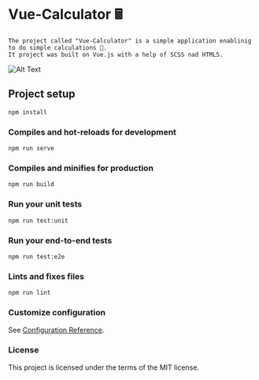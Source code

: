 # Vue-Calculator 🖩
```
The project called "Vue-Calculator" is a simple application enablinig to do simple calculations 🧮. 
It project was built on Vue.js with a help of SCSS nad HTML5.
```

![Alt Text](https://media1.giphy.com/media/54u95VIHXR4bAb7ve1/giphy.gif)

## Project setup
```
npm install
```

### Compiles and hot-reloads for development
```
npm run serve
```

### Compiles and minifies for production
```
npm run build
```

### Run your unit tests
```
npm run test:unit
```

### Run your end-to-end tests
```
npm run test:e2e
```

### Lints and fixes files
```
npm run lint
```

### Customize configuration
See [Configuration Reference](https://cli.vuejs.org/config/).


### License
This project is licensed under the terms of the MIT license.
